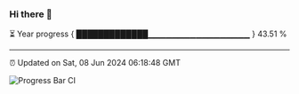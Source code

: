 ### Hi there 👋

⏳ Year progress { █████████████▁▁▁▁▁▁▁▁▁▁▁▁▁▁▁▁▁ } 43.51 %

---

⏰ Updated on Sat, 08 Jun 2024 06:18:48 GMT

![Progress Bar CI](https://github.com/liununu/liununu/workflows/Progress%20Bar%20CI/badge.svg)
